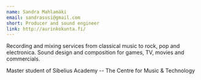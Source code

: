 ```yaml
---
name: Sandra Mahlamäki
email: sandrasusi@gmail.com 
short: Producer and sound engineer
link: http://aurinkokunta.fi/
---
```

Recording and mixing services from classical music to rock, pop and electronica. Sound design and composition for games, TV, movies and commercials.

Master student of Sibelius Academy -- The Centre for Music & Technology
